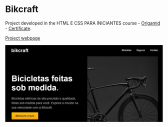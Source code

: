 # Bikcraft

Project developed in the HTML E CSS PARA INICIANTES course - [Origamid](https://www.origamid.com/curso/html-e-css-para-iniciantes) - [Certificate](https://drive.google.com/file/d/1KmnK-zubdWSsoQQGf8b2FAV9bZqVgoUO/view).

[Project webpage](https://kelwynoliveira.github.io/Bikcraft/)

[![](./thumb.jpg)](https://kelwynoliveira.github.io/Bikcraft/)
